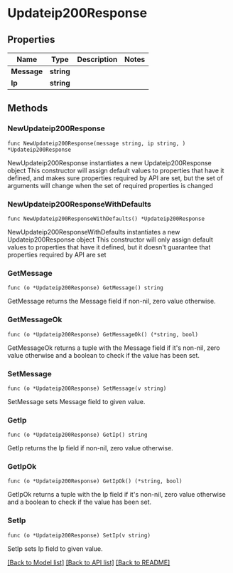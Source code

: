 # Updateip200Response

## Properties

Name | Type | Description | Notes
------------ | ------------- | ------------- | -------------
**Message** | **string** |  | 
**Ip** | **string** |  | 

## Methods

### NewUpdateip200Response

`func NewUpdateip200Response(message string, ip string, ) *Updateip200Response`

NewUpdateip200Response instantiates a new Updateip200Response object
This constructor will assign default values to properties that have it defined,
and makes sure properties required by API are set, but the set of arguments
will change when the set of required properties is changed

### NewUpdateip200ResponseWithDefaults

`func NewUpdateip200ResponseWithDefaults() *Updateip200Response`

NewUpdateip200ResponseWithDefaults instantiates a new Updateip200Response object
This constructor will only assign default values to properties that have it defined,
but it doesn't guarantee that properties required by API are set

### GetMessage

`func (o *Updateip200Response) GetMessage() string`

GetMessage returns the Message field if non-nil, zero value otherwise.

### GetMessageOk

`func (o *Updateip200Response) GetMessageOk() (*string, bool)`

GetMessageOk returns a tuple with the Message field if it's non-nil, zero value otherwise
and a boolean to check if the value has been set.

### SetMessage

`func (o *Updateip200Response) SetMessage(v string)`

SetMessage sets Message field to given value.


### GetIp

`func (o *Updateip200Response) GetIp() string`

GetIp returns the Ip field if non-nil, zero value otherwise.

### GetIpOk

`func (o *Updateip200Response) GetIpOk() (*string, bool)`

GetIpOk returns a tuple with the Ip field if it's non-nil, zero value otherwise
and a boolean to check if the value has been set.

### SetIp

`func (o *Updateip200Response) SetIp(v string)`

SetIp sets Ip field to given value.



[[Back to Model list]](../README.md#documentation-for-models) [[Back to API list]](../README.md#documentation-for-api-endpoints) [[Back to README]](../README.md)


